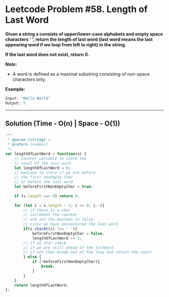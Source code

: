 # Leetcode Problem #58. Length of Last Word

**Given a string s consists of upper/lower-case alphabets and empty space characters ' ', return the length of last word (last word means the last appearing word if we loop from left to right) in the string.**

**If the last word does not exist, return 0.**

***Note:*** 
- A word is defined as a maximal substring consisting of non-space characters only.

**Example:**

```javascript
Input: "Hello World"
Output: 5
```
---

## Solution (Time - O(n) | Space - O(1))

```javascript
/**
 * @param {string} s
 * @return {number}
 */
var lengthOfLastWord = function(s) {
    // counter variable to store the 
    // count of the last word
    let lengthOfLastWord = 0;
    // boolean to store if we are before 
    // the first nonEmpty Char
    // or before the last word
    let beforeFirstNonEmptyChar = true;
    
    if (s.length === 0) return 0;
    
    for (let i = s.length - 1; i >= 0; i--){
        // if there is a char
        // increment the counter
        // and set the boolean to false 
        // since we have encountered the last word
        if(s.charAt(i) !== ' '){
            beforeFirstNonEmptyChar = false;
            lengthOfLastWord += 1;
        // if no char check
        // if we are still ahead of the lastWord
        // if not than break out of the loop and return the count
        } else {
            if (!beforeFirstNonEmptyChar){
                break;
            } 
        }
    }
    return lengthOfLastWord;
};
```
